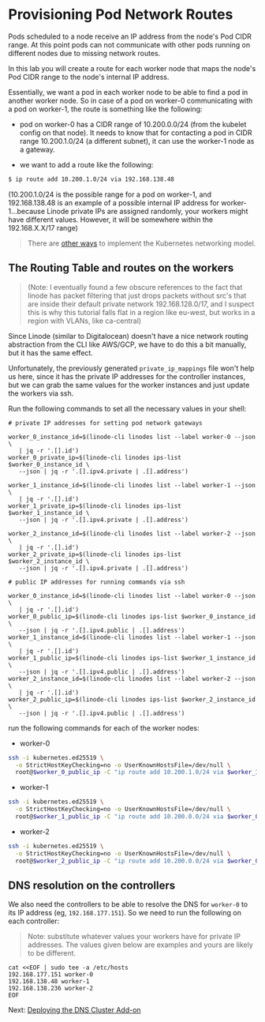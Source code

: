 # Provisioning Pod Network Routes

Pods scheduled to a node receive an IP address from the node's Pod CIDR range. At this point pods can not communicate with other pods running on different nodes due to missing network routes.

In this lab you will create a route for each worker node that maps the node's Pod CIDR range to the node's internal IP address.

Essentially, we want a pod in each worker node to be able to find a pod in another worker node. So in case of a pod on worker-0 communicating with a pod on worker-1, the route is something like the following:

- pod on worker-0 has a CIDR range of 10.200.0.0/24 (from the kubelet config on that node). It needs to know that for contacting a pod in CIDR range 10.200.1.0/24 (a different subnet), it can use the worker-1 node as a gateway.

- we want to add a route like the following:

```sh
$ ip route add 10.200.1.0/24 via 192.168.138.48
```
(10.200.1.0/24 is the possible range for a pod on worker-1, and 192.168.138.48 is an example of a possible internal IP address for worker-1...because Linode private IPs are assigned randomly, your workers might have different values. However, it will be somewhere within the 192.168.X.X/17 range)

> There are [other ways](https://kubernetes.io/docs/concepts/cluster-administration/networking/#how-to-achieve-this) to implement the Kubernetes networking model.

## The Routing Table and routes on the workers

> (Note: I eventually found a few obscure references to the fact that linode has packet filtering that just drops packets without src's that are inside their default private network 192.168.128.0/17, and I suspect this is why this tutorial falls flat in a region like eu-west, but works in a region with VLANs, like ca-central)

Since Linode (similar to Digitalocean) doesn't have a nice network routing abstraction from the CLI like AWS/GCP, we have to do this a bit manually, but it has the same effect.

Unfortunately, the previously generated `private_ip_mappings` file won't help us here, since it has the private IP addresses for the controller instances, but we can grab the same values for the worker instances and just update the workers via ssh.

Run the following commands to set all the necessary values in your shell:

```
# private IP addresses for setting pod network gateways

worker_0_instance_id=$(linode-cli linodes list --label worker-0 --json \
   | jq -r '.[].id')
worker_0_private_ip=$(linode-cli linodes ips-list $worker_0_instance_id \
   --json | jq -r '.[].ipv4.private | .[].address')

worker_1_instance_id=$(linode-cli linodes list --label worker-1 --json \
   | jq -r '.[].id')
worker_1_private_ip=$(linode-cli linodes ips-list $worker_1_instance_id \
   --json | jq -r '.[].ipv4.private | .[].address')

worker_2_instance_id=$(linode-cli linodes list --label worker-2 --json \
   | jq -r '.[].id')
worker_2_private_ip=$(linode-cli linodes ips-list $worker_2_instance_id \
   --json | jq -r '.[].ipv4.private | .[].address')

# public IP addresses for running commands via ssh

worker_0_instance_id=$(linode-cli linodes list --label worker-0 --json \
   | jq -r '.[].id')
worker_0_public_ip=$(linode-cli linodes ips-list $worker_0_instance_id \
   --json | jq -r '.[].ipv4.public | .[].address')
worker_1_instance_id=$(linode-cli linodes list --label worker-1 --json \
   | jq -r '.[].id')
worker_1_public_ip=$(linode-cli linodes ips-list $worker_1_instance_id \
   --json | jq -r '.[].ipv4.public | .[].address')
worker_2_instance_id=$(linode-cli linodes list --label worker-2 --json \
   | jq -r '.[].id')
worker_2_public_ip=$(linode-cli linodes ips-list $worker_2_instance_id \
   --json | jq -r '.[].ipv4.public | .[].address')
```

run the following commands for each of the worker nodes:

- worker-0

```sh
ssh -i kubernetes.ed25519 \
  -o StrictHostKeyChecking=no -o UserKnownHostsFile=/dev/null \
  root@$worker_0_public_ip -C "ip route add 10.200.1.0/24 via $worker_1_private_ip;ip route add 10.200.2.0/24 via $worker_2_private_ip"
```

- worker-1

```sh
ssh -i kubernetes.ed25519 \
  -o StrictHostKeyChecking=no -o UserKnownHostsFile=/dev/null \
  root@$worker_1_public_ip -C "ip route add 10.200.0.0/24 via $worker_0_private_ip;ip route add 10.200.2.0/24 via $worker_2_private_ip"
```

- worker-2

```sh
ssh -i kubernetes.ed25519 \
  -o StrictHostKeyChecking=no -o UserKnownHostsFile=/dev/null \
  root@$worker_2_public_ip -C "ip route add 10.200.0.0/24 via $worker_0_private_ip;ip route add 10.200.1.0/24 via $worker_1_private_ip"
```

## DNS resolution on the controllers

We also need the controllers to be able to resolve the DNS for `worker-0` to its IP address (eg, `192.168.177.151`). So we need to run the following on each controller:

> Note: substitute whatever values your workers have for private IP addresses. The values given below are examples and yours are likely to be different.

```
cat <<EOF | sudo tee -a /etc/hosts
192.168.177.151 worker-0
192.168.138.48 worker-1
192.168.138.236 worker-2
EOF
```

Next: [Deploying the DNS Cluster Add-on](12-dns-addon.md)
